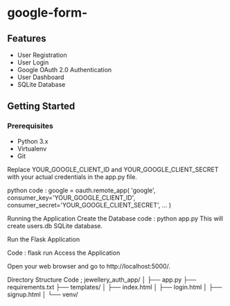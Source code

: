 # google-form-


## Features

- User Registration
- User Login
- Google OAuth 2.0 Authentication
- User Dashboard
- SQLite Database

## Getting Started

### Prerequisites

- Python 3.x
- Virtualenv
- Git


Replace YOUR_GOOGLE_CLIENT_ID and YOUR_GOOGLE_CLIENT_SECRET with your actual credentials in the app.py file.

python
code :
google = oauth.remote_app(
    'google',
    consumer_key='YOUR_GOOGLE_CLIENT_ID',
    consumer_secret='YOUR_GOOGLE_CLIENT_SECRET',
    ...
)

Running the Application
Create the Database
 code :
python app.py
This will create users.db SQLite database.

Run the Flask Application

Code :
flask run
Access the Application

Open your web browser and go to http://localhost:5000/.

Directory Structure
Code ;
jewellery_auth_app/
│
├── app.py
├── requirements.txt
├── templates/
│   ├── index.html
│   ├── login.html
│   ├── signup.html
│
└── venv/
